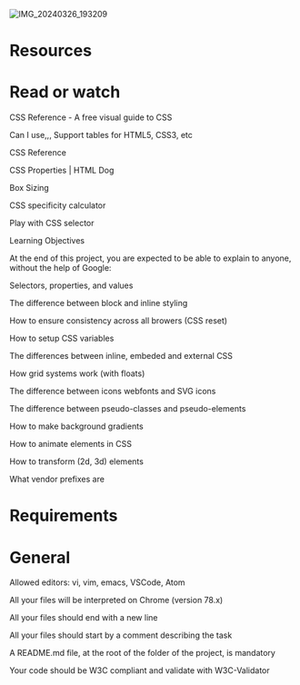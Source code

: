 ![IMG_20240326_193209](https://github.com/bontlenkoale1/alx-frontend/assets/126960560/9e90a590-af8d-4e9e-ac91-ba67bbe8b8e9)

#   Resources
# Read or watch

CSS Reference - A free visual guide to CSS

Can I use,,, Support tables for HTML5, CSS3, etc

CSS Reference

CSS Properties | HTML Dog

Box Sizing

CSS specificity calculator

Play with CSS selector

Learning Objectives

At the end of this project, you are expected to be able to explain to anyone, without the help of Google:

Selectors, properties, and values

The difference between block and inline styling

How to ensure consistency across all browers (CSS reset)

How to setup CSS variables

The differences between inline, embeded and external CSS

How grid systems work (with floats)

The difference between icons webfonts and SVG icons

The difference between pseudo-classes and pseudo-elements

How to make background gradients

How to animate elements in CSS

How to transform (2d, 3d) elements

What vendor prefixes are

# Requirements

# General

Allowed editors: vi, vim, emacs, VSCode, Atom

All your files will be interpreted on Chrome (version 78.x)

All your files should end with a new line

All your files should start by a comment describing the task

A README.md file, at the root of the folder of the project, is mandatory

Your code should be W3C compliant and validate with W3C-Validator

